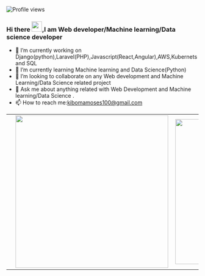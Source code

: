 


![Profile views](https://gpvc.arturio.dev/kibomamoses)
### Hi there <img src="https://user-images.githubusercontent.com/5679180/79618120-0daffb80-80be-11ea-819e-d2b0fa904d07.gif" width="27px">,I am <b>Web developer/Machine learning/Data science</b> developer


- 🔭 I’m currently working on Django(python),Laravel(PHP),Javascript(React,Angular),AWS,Kubernets and SQL
- 🌱 I’m currently learning Machine learning and Data Science(Python)
- 👯 I’m looking to collaborate on any Web development and Machine Learning/Data Science related project
- 💬 Ask me about  anything related with Web Development and Machine learning/Data Science .
- 📫 How to reach me:kibomamoses100@gmail.com

<center>
  <table>
  <tr>
      <td>
        <td>
          <img width="400px" align="left" src="https://github-readme-stats.vercel.app/api?username=kibomamoses&count_private=true&show_icons=true&theme=dark&layout=compact"/>
       </td>
    <td>
      <img width="380px" align="left" src="https://wakatime.com/share/@kibomamoses/92d180ef-a031-4f27-991f-8cf21f03b79c.svg"/>
       
    </td>

  </tr>   
</table>
</center>



